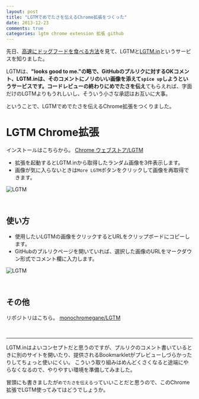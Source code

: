 ```yaml
---
layout: post
title: "LGTMでめでたさを伝えるChrome拡張をつくった"
date: 2013-12-23
comments: true
categories: lgtm chrome extension 拡張 github
---
```


先日、[高速にドッグフードを食べる方法](https://speakerdeck.com/hitode909/gao-su-nidotuguhudowoshi-berufang-fa)を見て、LGTMと[LGTM.in](http://www.lgtm.in/)というサービスを知りました。

LGTMは、**"looks good to me."**の略で、GitHubのプルリクに対するOKコメント、LGTM.inは、そのコメントにノリのいい画像を添えて`spice up`しようというサービスです。コードレビューの終わりに**めでたさを伝え**てもらえれば、字面だけのLGTMよりもうれしいし、そういう小さな承認はお互いに大事。

ということで、LGTMでめでたさを伝えるChrome拡張をつくりました。

# LGTM Chrome拡張

インストールはこちらから。 [Chrome ウェブストア/LGTM](https://chrome.google.com/webstore/detail/lgtm/oeacdmeoegfagkmiecjjikpfgebmalof?hl=ja&gl=JP)

- 拡張を起動するとLGTM.inから取得したランダム画像を3件表示します。
- 画像が気に入らないときは`More LGTM`ボタンをクリックして画像を再取得できます。

![LGTM](/images/2013/12/LGTM_screenshot.png)

<br />

## 使い方

- 使用したいLGTMの画像をクリックするとURLをクリップボードにコピーします。
- GitHubのプルリクページを開いていれば、選択した画像のURLをマークダウン形式でコメント欄に入力します。

![LGTM](/images/2013/12/LGTM_comment.png)

<br />

## その他

リポジトリはこちら。 [monochromegane/LGTM](https://github.com/monochromegane/LGTM)

<br />
<hr />

LGTM.inはよいコンセプトだと思うのですが、プルリクのコメント書いているときに別のサイトを開いたり、提供されるBookmarkletがプレビューしづらかったりしてちょっと使いにくい。
こういう取り組みはめんどくさくなると途端にやらなくなるので、やりやすい環境を準備してみました。

冒頭にも書きましたが`めでたさを伝える`っていいことだと思うので、このChrome拡張でLGTM使ってみてはどうでしょうか。


